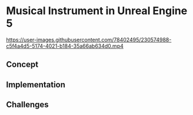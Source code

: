 # Musical Instrument in Unreal Engine 5

https://user-images.githubusercontent.com/78402495/230574988-c5f4a4d5-5174-4021-b184-35a66ab634d0.mp4

## Concept


## Implementation


## Challenges